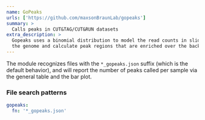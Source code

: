 ```yaml
---
name: GoPeaks
urls: ['https://github.com/maxsonBraunLab/gopeaks']
summary: >
  Calls peaks in CUT&TAG/CUT&RUN datasets
extra_description: >
  Gopeaks uses a binomial distribution to model the read counts in sliding windows across
  the genome and calculate peak regions that are enriched over the background.
---
```


The module recognizes files with the `*_gopeaks.json` suffix (which is the default behavior), and will report
the number of peaks called per sample via the general table and the bar plot.

### File search patterns

```yaml
gopeaks:
  fn: '*_gopeaks.json'
```